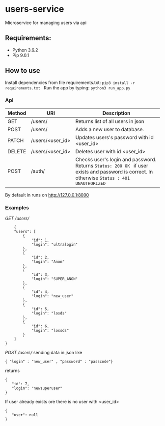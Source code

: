 # users-service
Microservice for managing users via api 

## Requirements:
* Python 3.6.2 
* Pip 9.0.1 

## How to use
Install dependencies from file requirements.txt:
```pip3 install -r requirements.txt ```
Run the app by typing:
``` python3 run_app.py ```

### Api 
| Method  |        URI               | Description |
| ------- | ----------------- | -----------  |
| GET     |/users/            | Returns list of all users in json |
| POST    |/users/            | Adds a new user to database.    |
| PATCH   |/users/<user_id>   | Updates users's password with id <user_id>|           
| DELETE  |/users/<user_id>   | Deletes user with id <user_id>      |
| POST    |/auth/             | Checks user's login and password. Returns ```Status: 200 OK ``` if user exists and password is correct. In otherwise ```Status : 401 UNAUTHORIZED ```  |


By default in runs on http://127.0.0.1:8000
### Examples  
 
*GET /users/* 
```
    {
    "users": [
        {
            "id": 1,
            "login": "ultralogin"
        },
        {
            "id": 2,
            "login": "Anon"
        },
        {
            "id": 3,
            "login": "SUPER_ANON"
        },
        {
            "id": 4,
            "login": "new_user"
        },
        {
            "id": 5,
            "login": "losds"
        },
        {
            "id": 6,
            "login": "lossds"
        }
    ]
}
```

*POST /users/* sending data in json like 

 ```{ "login" : "new_user" , "password" : "passcode"}  ```
 
 returns  
 ``` 
{
    "id": 7,
    "login": "newsuperuser"
}  
 ```

If user already exists ore there is no user with <user_id>
 ```  
{
    "user": null
}
 ```  


    
